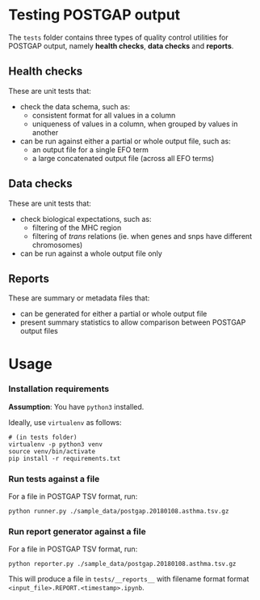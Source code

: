 # Testing POSTGAP output
The `tests` folder contains three types of quality control utilities for POSTGAP output, namely **health checks**, **data checks** and **reports**.

## Health checks
These are unit tests that:
* check the data schema, such as:
  * consistent format for all values in a column
  * uniqueness of values in a column, when grouped by values in another
* can be run against either a partial or whole output file, such as:
  * an output file for a single EFO term
  * a large concatenated output file (across all EFO terms)

## Data checks
These are unit tests that:
* check biological expectations, such as:
  * filtering of the MHC region
  * filtering of *trans* relations (ie. when genes and snps have different chromosomes)
* can be run against a whole output file only

## Reports
These are summary or metadata files that:
* can be generated for either a partial or whole output file
* present summary statistics to allow comparison between POSTGAP output files

# Usage

### Installation requirements
**Assumption**: You have `python3` installed.

Ideally, use `virtualenv` as follows:
```
# (in tests folder)
virtualenv -p python3 venv
source venv/bin/activate
pip install -r requirements.txt
```

### Run tests against a file
For a file in POSTGAP TSV format, run:
```
python runner.py ./sample_data/postgap.20180108.asthma.tsv.gz
```

### Run report generator against a file
For a file in POSTGAP TSV format, run:
```
python reporter.py ./sample_data/postgap.20180108.asthma.tsv.gz
```
This will produce a file in `tests/__reports__` with filename format format `<input_file>.REPORT.<timestamp>.ipynb`.
